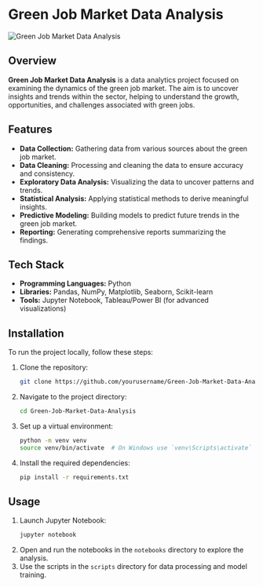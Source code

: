 # Green Job Market Data Analysis

![Green Job Market Data Analysis](path/to/your/logo.png)

## Overview

**Green Job Market Data Analysis** is a data analytics project focused on examining the dynamics of the green job market. The aim is to uncover insights and trends within the sector, helping to understand the growth, opportunities, and challenges associated with green jobs.

## Features

- **Data Collection:** Gathering data from various sources about the green job market.
- **Data Cleaning:** Processing and cleaning the data to ensure accuracy and consistency.
- **Exploratory Data Analysis:** Visualizing the data to uncover patterns and trends.
- **Statistical Analysis:** Applying statistical methods to derive meaningful insights.
- **Predictive Modeling:** Building models to predict future trends in the green job market.
- **Reporting:** Generating comprehensive reports summarizing the findings.

## Tech Stack

- **Programming Languages:** Python
- **Libraries:** Pandas, NumPy, Matplotlib, Seaborn, Scikit-learn
- **Tools:** Jupyter Notebook, Tableau/Power BI (for advanced visualizations)

## Installation

To run the project locally, follow these steps:

1. Clone the repository:
    ```sh
    git clone https://github.com/yourusername/Green-Job-Market-Data-Analysis.git
    ```
2. Navigate to the project directory:
    ```sh
    cd Green-Job-Market-Data-Analysis
    ```
3. Set up a virtual environment:
    ```sh
    python -m venv venv
    source venv/bin/activate  # On Windows use `venv\Scripts\activate`
    ```
4. Install the required dependencies:
    ```sh
    pip install -r requirements.txt
    ```

## Usage

1. Launch Jupyter Notebook:
    ```sh
    jupyter notebook
    ```
2. Open and run the notebooks in the `notebooks` directory to explore the analysis.
3. Use the scripts in the `scripts` directory for data processing and model training.
